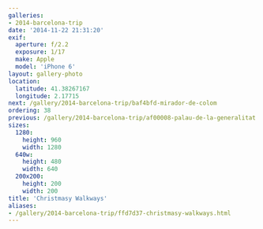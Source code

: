 ```yaml
---
galleries:
- 2014-barcelona-trip
date: '2014-11-22 21:31:20'
exif:
  aperture: f/2.2
  exposure: 1/17
  make: Apple
  model: 'iPhone 6'
layout: gallery-photo
location:
  latitude: 41.38267167
  longitude: 2.17715
next: /gallery/2014-barcelona-trip/baf4bfd-mirador-de-colom
ordering: 38
previous: /gallery/2014-barcelona-trip/af00008-palau-de-la-generalitat
sizes:
  1280:
    height: 960
    width: 1280
  640w:
    height: 480
    width: 640
  200x200:
    height: 200
    width: 200
title: 'Christmasy Walkways'
aliases:
- /gallery/2014-barcelona-trip/ffd7d37-christmasy-walkways.html
---
```

